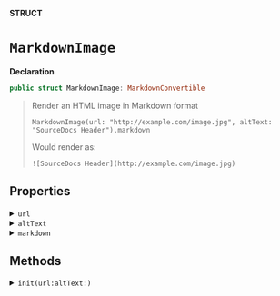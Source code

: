 **STRUCT**
# `MarkdownImage`

**Declaration**
```swift
public struct MarkdownImage: MarkdownConvertible
```

> Render an HTML image in Markdown format
>
>     MarkdownImage(url: "http://example.com/image.jpg", altText: "SourceDocs Header").markdown
>
> Would render as:
>
>     ![SourceDocs Header](http://example.com/image.jpg)

## Properties
<details><summary><code>url</code></summary>

**Declaration**
```swift
public let url: String
```

> URL where the image is located. Can be absolute or relative.
</details>

<details><summary><code>altText</code></summary>

**Declaration**
```swift
public let altText: String
```

> Alternate text to display on non-graphic browsers or to be used by screen readers.
</details>

<details><summary><code>markdown</code></summary>

**Declaration**
```swift
public var markdown: String
```

> Generated Markdown output
</details>

## Methods
<details><summary><code>init(url:altText:)</code></summary>

**Declaration**
```swift
public init(url: String, altText: String = "")
```

> MarkdownImage initializer
>
> - Parameters:
>   - url: URL where the image is located. Can be absolute or relative.
>   - altText: Alternate text to display on non-graphic browsers or to be used by screen readers.

#### Parameters
| Name | Description |
| ---- | ----------- |
| url | URL where the image is located. Can be absolute or relative. |
| altText | Alternate text to display on non-graphic browsers or to be used by screen readers. |
</details>